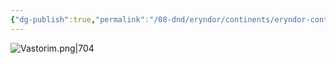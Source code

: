 ```yaml
---
{"dg-publish":true,"permalink":"/08-dnd/eryndor/continents/eryndor-continents-vastorim-detailed-map/"}
---
```


![Vastorim.png|704](/img/user/08%20DND/Eryndor/assets/Vastorim.png)
